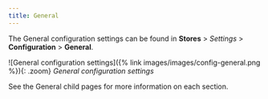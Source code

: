```yaml
---
title: General
---
```


The General configuration settings can be found in **Stores** > _Settings_ > **Configuration** > **General**.

![General configuration settings]({% link images/images/config-general.png %}){: .zoom}
_General configuration settings_

See the General child pages for more information on each section.
